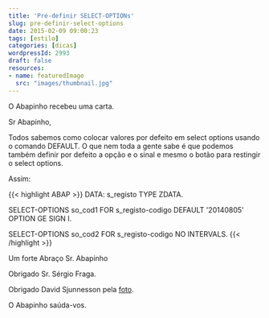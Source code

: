 ```yaml
---
title: 'Pré-definir SELECT-OPTIONs'
slug: pre-definir-select-options
date: 2015-02-09 09:00:23
tags: [estilo]
categories: [dicas]
wordpressId: 2993
draft: false
resources:
- name: featuredImage
  src: "images/thumbnail.jpg"
---
```

O Abapinho recebeu uma carta.

Sr Abapinho,

Todos sabemos como colocar valores por defeito em select options usando o comando DEFAULT. O que nem toda a gente sabe é que podemos também definir por defeito a opção e o sinal e mesmo o botão para restingir o select options.

<!--more-->

Assim:


{{< highlight ABAP >}}
DATA: s_registo TYPE ZDATA.

SELECT-OPTIONS so_cod1 FOR s_registo-codigo
                       DEFAULT '20140805'
                       OPTION GE SIGN I.

SELECT-OPTIONS so_cod2 FOR s_registo-codigo
                       NO INTERVALS.
{{< /highlight >}}

Um forte Abraço Sr. Abapinho

Obrigado Sr. Sérgio Fraga.

Obrigado David Sjunnesson pela [foto][1].

O Abapinho saúda-vos.

   [1]: https://www.flickr.com/photos/sjunnesson/4968803264
